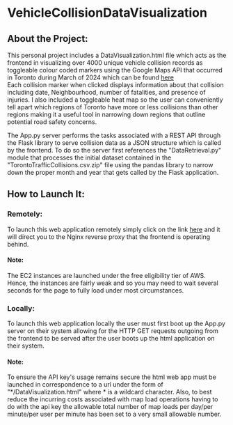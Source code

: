 # VehicleCollisionDataVisualization

## About the Project:
This personal project includes a DataVisualization.html file which acts as the frontend in visualizing over 4000 unique vehicle collision records as toggleable colour coded markers using the Google Maps API that occurred in Toronto during March of 2024 which can be found [here](https://data.torontopolice.on.ca/datasets/bc4c72a793014a55a674984ef175a6f3_0/explore?location=22.500085%2C-67.638909%2C3.15)  
Each collision marker when clicked displays information about that collision including date, Neighbourhood, number of fatalities, and presence of injuries. I also included a toggleable heat map so the user can conveniently tell apart which regions of Toronto have more or less collisions than other regions making it a useful tool in narrowing down regions that outline potential road safety concerns.

The App.py server performs the tasks associated with a REST API through the Flask library to serve collision data as a JSON structure which is called by the frontend. To do so the server first references the "DataRetrieval.py" module that processes the initial dataset contained in the "TorontoTrafficCollisions.csv.zip" file using the pandas library to narrow down the proper month and year that gets called by the Flask application.

## How to Launch It:

### Remotely:  
To launch this web application remotely simply click on the link [here](http://54.234.222.178/) and it will direct you to the Nginx reverse proxy that the frontend is operating behind.

#### Note:
The EC2 instances are launched under the free eligibility tier of AWS. Hence, the instances are fairly weak and so you may need to wait several seconds for the page to fully load under most circumstances.

### Locally:  
To launch this web application locally the user must first boot up the App.py server on their system allowing for the HTTP GET requests outgoing from the frontend to be served after the user boots up the html application on their system.

#### Note: 
To ensure the API key's usage remains secure the html web app must be launched in correspondence to a url under the form of "*/DataVisualization.html" where * is a wildcard character. Also, to best reduce the incurring costs associated with map load operations having to do with the api key the allowable total number of map loads per day/per minute/per user per minute has been set to a very small allowable number.
